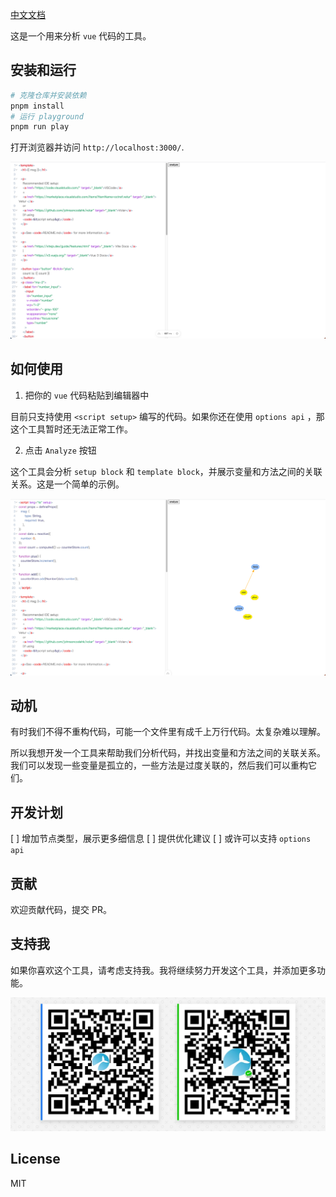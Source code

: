 [中文文档](./README_cn.md)

这是一个用来分析 `vue` 代码的工具。

## 安装和运行

```bash
# 克隆仓库并安装依赖
pnpm install
# 运行 playground
pnpm run play
```

打开浏览器并访问 `http://localhost:3000/`.

![playground](./images/playground1.png)

## 如何使用

1. 把你的 `vue` 代码粘贴到编辑器中

目前只支持使用 `<script setup>` 编写的代码。如果你还在使用 `options api` ，那这个工具暂时还无法正常工作。

2. 点击 `Analyze` 按钮

这个工具会分析 `setup block` 和 `template block`，并展示变量和方法之间的关联关系。这是一个简单的示例。

![demo](./images/demo1.png)

## 动机

有时我们不得不重构代码，可能一个文件里有成千上万行代码。太复杂难以理解。

所以我想开发一个工具来帮助我们分析代码，并找出变量和方法之间的关联关系。我们可以发现一些变量是孤立的，一些方法是过度关联的，然后我们可以重构它们。

## 开发计划

[ ] 增加节点类型，展示更多细信息
[ ] 提供优化建议
[ ] 或许可以支持 `options api`

## 贡献

欢迎贡献代码，提交 PR。

## 支持我

如果你喜欢这个工具，请考虑支持我。我将继续努力开发这个工具，并添加更多功能。

![sponsor](./images/sponsor.png)

## License

MIT